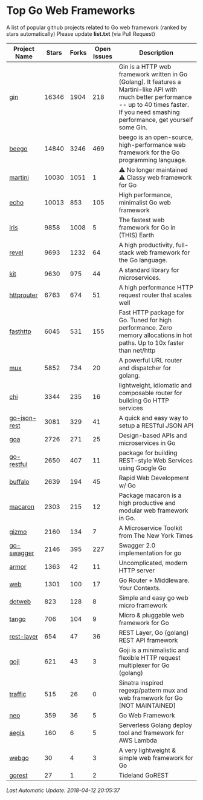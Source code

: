 # Top Go Web Frameworks
A list of popular github projects related to Go web framework (ranked by stars automatically)
Please update **list.txt** (via Pull Request)

| Project Name | Stars | Forks | Open Issues | Description |
| ------------ | ----- | ----- | ----------- | ----------- |
| [gin](https://github.com/gin-gonic/gin) | 16346 | 1904 | 218 | Gin is a HTTP web framework written in Go (Golang). It features a Martini-like API with much better performance -- up to 40 times faster. If you need smashing performance, get yourself some Gin. |
| [beego](https://github.com/astaxie/beego) | 14840 | 3246 | 469 | beego is an open-source, high-performance web framework for the Go programming language. |
| [martini](https://github.com/go-martini/martini) | 10030 | 1051 | 1 | ⚠️ No longer maintained ⚠️  Classy web framework for Go |
| [echo](https://github.com/labstack/echo) | 10013 | 853 | 105 | High performance, minimalist Go web framework |
| [iris](https://github.com/kataras/iris) | 9858 | 1008 | 5 | The fastest web framework for Go in (THIS) Earth |
| [revel](https://github.com/revel/revel) | 9693 | 1232 | 64 | A high productivity, full-stack web framework for the Go language. |
| [kit](https://github.com/go-kit/kit) | 9630 | 975 | 44 | A standard library for microservices. |
| [httprouter](https://github.com/julienschmidt/httprouter) | 6763 | 674 | 51 | A high performance HTTP request router that scales well |
| [fasthttp](https://github.com/valyala/fasthttp) | 6045 | 531 | 155 | Fast HTTP package for Go. Tuned for high performance. Zero memory allocations in hot paths. Up to 10x faster than net/http |
| [mux](https://github.com/gorilla/mux) | 5852 | 734 | 20 | A powerful URL router and dispatcher for golang. |
| [chi](https://github.com/go-chi/chi) | 3344 | 235 | 16 | lightweight, idiomatic and composable router for building Go HTTP services |
| [go-json-rest](https://github.com/ant0ine/go-json-rest) | 3081 | 329 | 41 | A quick and easy way to setup a RESTful JSON API |
| [goa](https://github.com/goadesign/goa) | 2726 | 271 | 25 | Design-based APIs and microservices in Go |
| [go-restful](https://github.com/emicklei/go-restful) | 2650 | 407 | 11 | package for building REST-style Web Services using Google Go |
| [buffalo](https://github.com/gobuffalo/buffalo) | 2639 | 194 | 45 | Rapid Web Development w/ Go |
| [macaron](https://github.com/go-macaron/macaron) | 2303 | 215 | 12 | Package macaron is a high productive and modular web framework in Go. |
| [gizmo](https://github.com/NYTimes/gizmo) | 2160 | 134 | 7 | A Microservice Toolkit from The New York Times |
| [go-swagger](https://github.com/go-swagger/go-swagger) | 2146 | 395 | 227 | Swagger 2.0 implementation for go |
| [armor](https://github.com/labstack/armor) | 1363 | 42 | 11 | Uncomplicated, modern HTTP server |
| [web](https://github.com/gocraft/web) | 1301 | 100 | 17 | Go Router + Middleware. Your Contexts. |
| [dotweb](https://github.com/devfeel/dotweb) | 823 | 128 | 8 | Simple and easy go web micro framework |
| [tango](https://github.com/lunny/tango) | 706 | 104 | 9 | Micro & pluggable web framework for Go |
| [rest-layer](https://github.com/rs/rest-layer) | 654 | 47 | 36 | REST Layer, Go (golang) REST API framework |
| [goji](https://github.com/goji/goji) | 621 | 43 | 3 | Goji is a minimalistic and flexible HTTP request multiplexer for Go (golang) |
| [traffic](https://github.com/pilu/traffic) | 515 | 26 | 0 | Sinatra inspired regexp/pattern mux and web framework for Go [NOT MAINTAINED] |
| [neo](https://github.com/ivpusic/neo) | 359 | 36 | 5 | Go Web Framework |
| [aegis](https://github.com/tmaiaroto/aegis) | 160 | 6 | 5 | Serverless Golang deploy tool and framework for AWS Lambda |
| [webgo](https://github.com/bnkamalesh/webgo) | 30 | 4 | 3 | A very lightweight & simple web framework for Go |
| [gorest](https://github.com/tideland/gorest) | 27 | 1 | 2 | Tideland GoREST |

*Last Automatic Update: 2018-04-12 20:05:37*